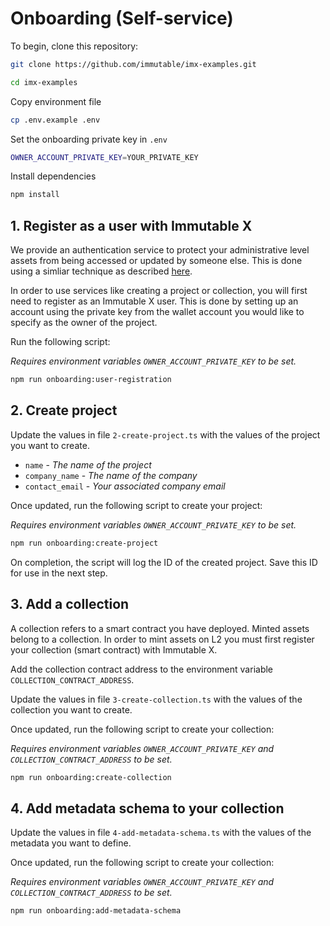 # Onboarding (Self-service)

To begin, clone this repository:

```sh
git clone https://github.com/immutable/imx-examples.git

cd imx-examples
```

Copy environment file

```sh
cp .env.example .env
```

Set the onboarding private key in `.env`

```sh
OWNER_ACCOUNT_PRIVATE_KEY=YOUR_PRIVATE_KEY
```

Install dependencies

```sh
npm install
```

## 1. Register as a user with Immutable X

We provide an authentication service to protect your administrative level assets from being accessed or updated by someone else. This is done using a simliar technique as described [here](https://link.medium.com/CVTcj7YfQkb).

In order to use services like creating a project or collection, you will first need to register as an Immutable X user. This is done by setting up an account using the private key from the wallet account you would like to specify as the owner of the project.

Run the following script:

_Requires environment variables `OWNER_ACCOUNT_PRIVATE_KEY` to be set._

```sh
npm run onboarding:user-registration
```

## 2. Create project

Update the values in file `2-create-project.ts` with the values of the project you want to create.

- `name` - _The name of the project_
- `company_name` - _The name of the company_
- `contact_email` - _Your associated company email_

Once updated, run the following script to create your project:

_Requires environment variables `OWNER_ACCOUNT_PRIVATE_KEY` to be set._

```sh
npm run onboarding:create-project
```

On completion, the script will log the ID of the created project. Save this ID for use in the next step.


## 3. Add a collection

A collection refers to a smart contract you have deployed. Minted assets belong to a collection. In order to mint assets on L2
you must first register your collection (smart contract) with Immutable X.

Add the collection contract address to the environment variable `COLLECTION_CONTRACT_ADDRESS`.

Update the values in file `3-create-collection.ts` with the values of the collection you want to create.

Once updated, run the following script to create your collection:

_Requires environment variables `OWNER_ACCOUNT_PRIVATE_KEY` and `COLLECTION_CONTRACT_ADDRESS` to be set._

```sh
npm run onboarding:create-collection
```

## 4. Add metadata schema to your collection

Update the values in file `4-add-metadata-schema.ts` with the values of the metadata you want to define.

Once updated, run the following script to create your collection:

_Requires environment variables `OWNER_ACCOUNT_PRIVATE_KEY` and `COLLECTION_CONTRACT_ADDRESS` to be set._

```sh
npm run onboarding:add-metadata-schema
```
